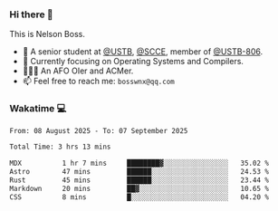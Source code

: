 ### Hi there 👋

<!--
**bosswnx/bosswnx** is a ✨ _special_ ✨ repository because its `README.md` (this file) appears on your GitHub profile.

Here are some ideas to get you started:

- 🔭 I’m currently working on ...
- 🌱 I’m currently learning ...
- 👯 I’m looking to collaborate on ...
- 🤔 I’m looking for help with ...
- 💬 Ask me about ...
- 📫 How to reach me: ...
- 😄 Pronouns: ...
- ⚡ Fun fact: ...
-->

This is Nelson Boss.

- 🏫 A senior student at [@USTB](https://www.ustb.edu.cn/), [@SCCE](https://scce.ustb.edu.cn/), member of [@USTB-806](https://ustb-806.github.io/).
- 🌱 Currently focusing on Operating Systems and Compilers.
- 🧑🏻‍💻 An AFO OIer and ACMer.
- 📫 Feel free to reach me: `bosswnx@qq.com`

### Wakatime 💻

<!--START_SECTION:waka-->

```txt
From: 08 August 2025 - To: 07 September 2025

Total Time: 3 hrs 13 mins

MDX          1 hr 7 mins     ████████▓░░░░░░░░░░░░░░░░   35.02 %
Astro        47 mins         ██████░░░░░░░░░░░░░░░░░░░   24.53 %
Rust         45 mins         ██████░░░░░░░░░░░░░░░░░░░   23.44 %
Markdown     20 mins         ██▓░░░░░░░░░░░░░░░░░░░░░░   10.65 %
CSS          8 mins          █░░░░░░░░░░░░░░░░░░░░░░░░   04.20 %
```

<!--END_SECTION:waka-->

